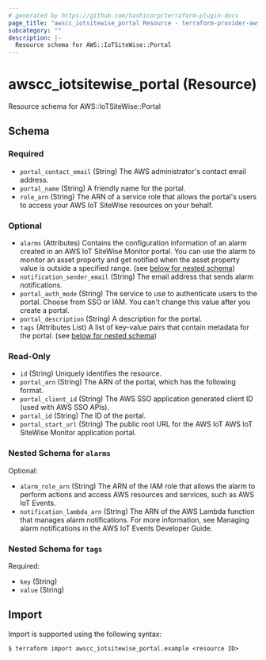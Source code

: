 ```yaml
---
# generated by https://github.com/hashicorp/terraform-plugin-docs
page_title: "awscc_iotsitewise_portal Resource - terraform-provider-awscc"
subcategory: ""
description: |-
  Resource schema for AWS::IoTSiteWise::Portal
---
```


# awscc_iotsitewise_portal (Resource)

Resource schema for AWS::IoTSiteWise::Portal



<!-- schema generated by tfplugindocs -->
## Schema

### Required

- `portal_contact_email` (String) The AWS administrator's contact email address.
- `portal_name` (String) A friendly name for the portal.
- `role_arn` (String) The ARN of a service role that allows the portal's users to access your AWS IoT SiteWise resources on your behalf.

### Optional

- `alarms` (Attributes) Contains the configuration information of an alarm created in an AWS IoT SiteWise Monitor portal. You can use the alarm to monitor an asset property and get notified when the asset property value is outside a specified range. (see [below for nested schema](#nestedatt--alarms))
- `notification_sender_email` (String) The email address that sends alarm notifications.
- `portal_auth_mode` (String) The service to use to authenticate users to the portal. Choose from SSO or IAM. You can't change this value after you create a portal.
- `portal_description` (String) A description for the portal.
- `tags` (Attributes List) A list of key-value pairs that contain metadata for the portal. (see [below for nested schema](#nestedatt--tags))

### Read-Only

- `id` (String) Uniquely identifies the resource.
- `portal_arn` (String) The ARN of the portal, which has the following format.
- `portal_client_id` (String) The AWS SSO application generated client ID (used with AWS SSO APIs).
- `portal_id` (String) The ID of the portal.
- `portal_start_url` (String) The public root URL for the AWS IoT AWS IoT SiteWise Monitor application portal.

<a id="nestedatt--alarms"></a>
### Nested Schema for `alarms`

Optional:

- `alarm_role_arn` (String) The ARN of the IAM role that allows the alarm to perform actions and access AWS resources and services, such as AWS IoT Events.
- `notification_lambda_arn` (String) The ARN of the AWS Lambda function that manages alarm notifications. For more information, see Managing alarm notifications in the AWS IoT Events Developer Guide.


<a id="nestedatt--tags"></a>
### Nested Schema for `tags`

Required:

- `key` (String)
- `value` (String)

## Import

Import is supported using the following syntax:

```shell
$ terraform import awscc_iotsitewise_portal.example <resource ID>
```
